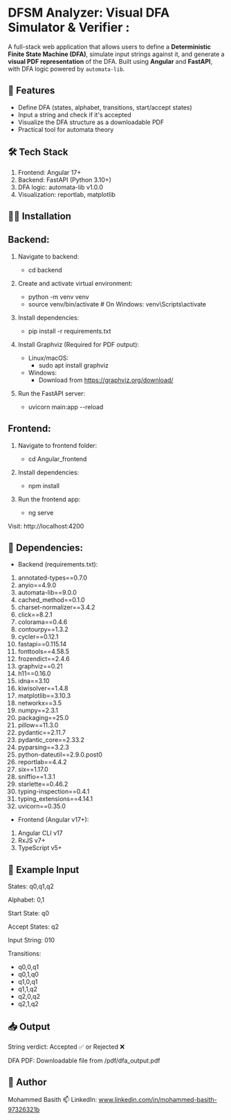 # DFSM Analyzer: Visual DFA Simulator & Verifier :
A full-stack web application that allows users to define a **Deterministic Finite State Machine (DFA)**, simulate input strings against it, and generate a **visual PDF representation** of the DFA. Built using **Angular** and **FastAPI**, with DFA logic powered by `automata-lib`.

## 🚀 Features
- Define DFA (states, alphabet, transitions, start/accept states)
- Input a string and check if it's accepted
- Visualize the DFA structure as a downloadable PDF
- Practical tool for automata theory

## 🛠️ Tech Stack
1. Frontend: Angular 17+
2. Backend: FastAPI (Python 3.10+)
3. DFA logic: automata-lib v1.0.0
4. Visualization: reportlab, matplotlib

## 🧑‍💻 Installation
## Backend:
1. Navigate to backend:
   - cd backend
   
2. Create and activate virtual environment:
    - python -m venv venv
    - source venv/bin/activate  # On Windows: venv\Scripts\activate
   
3. Install dependencies:
    - pip install -r requirements.txt

4. Install Graphviz (Required for PDF output):
    - Linux/macOS:
      - sudo apt install graphviz
    - Windows:
       - Download from https://graphviz.org/download/

5. Run the FastAPI server:
    - uvicorn main:app --reload

## Frontend: 
1. Navigate to frontend folder:
   - cd Angular_frontend

2. Install dependencies:
   - npm install

3. Run the frontend app:
   - ng serve
   
Visit: http://localhost:4200

## 🧱 Dependencies:
- Backend (requirements.txt):
1. annotated-types==0.7.0
2. anyio==4.9.0
3. automata-lib==9.0.0
4. cached_method==0.1.0
5. charset-normalizer==3.4.2
6. click==8.2.1
7. colorama==0.4.6
8. contourpy==1.3.2
9. cycler==0.12.1
10. fastapi==0.115.14
11. fonttools==4.58.5
12. frozendict==2.4.6
13. graphviz==0.21
14. h11==0.16.0
16. idna==3.10
17. kiwisolver==1.4.8
18. matplotlib==3.10.3
19. networkx==3.5
20. numpy==2.3.1
21. packaging==25.0
22. pillow==11.3.0
23. pydantic==2.11.7
24. pydantic_core==2.33.2
25. pyparsing==3.2.3
26. python-dateutil==2.9.0.post0
27. reportlab==4.4.2
28. six==1.17.0
29. sniffio==1.3.1
30. starlette==0.46.2
31. typing-inspection==0.4.1
32. typing_extensions==4.14.1
33. uvicorn==0.35.0

- Frontend (Angular v17+):
 1. Angular CLI v17
 2. RxJS v7+
 3. TypeScript v5+

## 🧪 Example Input
States: q0,q1,q2

Alphabet: 0,1

Start State: q0

Accept States: q2

Input String: 010

Transitions:
- q0,0,q1
- q0,1,q0
- q1,0,q1
- q1,1,q2
- q2,0,q2
- q2,1,q2

## 📥 Output
String verdict: Accepted ✅ or Rejected ❌

DFA PDF: Downloadable file from /pdf/dfa_output.pdf


## 🙌 Author
Mohammed Basith
📫 LinkedIn: www.linkedin.com/in/mohammed-basith-97326321b



